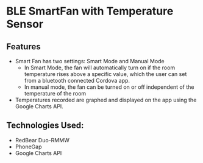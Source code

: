 # BLE SmartFan with Temperature Sensor

## Features
* Smart Fan has two settings: Smart Mode and Manual Mode
  * In Smart Mode, the fan will automatically turn on if the room temperature rises above a specific value, which the user can set from a bluetooth connected Cordova app.
  * In manual mode, the fan can be turned on or off independent of the temperature of the room
* Temperatures recorded are graphed and displayed on the app using the Google Charts API.

## Technologies Used:
* RedBear Duo-RMMW
* PhoneGap
* Google Charts API
